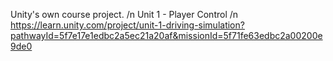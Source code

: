 Unity's own course project. /n
Unit 1 - Player Control /n
https://learn.unity.com/project/unit-1-driving-simulation?pathwayId=5f7e17e1edbc2a5ec21a20af&missionId=5f71fe63edbc2a00200e9de0
